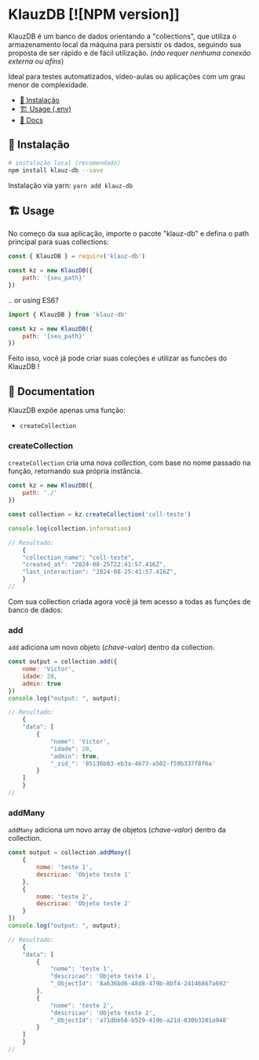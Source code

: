 <!-- # KlauzDB [![NPM version](https://img.shields.io/npm/v/klauz-db.svg?style=flat-square)](https://www.npmjs.com/package/klauz-db) -->
# KlauzDB [![NPM version]]

KlauzDB é um banco de dados orientando a "collections", que utiliza o armazenamento local da máquina para persistir os dados, seguindo sua proposta de ser rápido e de fácil utilização. (*não requer nenhuma conexão externa ou afins*)

Ideal para testes automatizados, vídeo-aulas ou aplicações com um grau menor de complexidade.


* [🌱 Instalação](#-Instalação)
* [🏗️ Usage (.env)](#%EF%B8%8F-usage)
* [📖 Docs](#-documentation)
<!-- * [📚 Examples](#-examples) -->
<!-- * [❓ FAQ](#-faq) -->
<!-- * [⏱️ Changelog](./CHANGELOG.md) -->

## 🌱 Instalação

```bash
# instalação local (recomendado)
npm install klauz-db --save
```

Instalação via yarn: `yarn add klauz-db`

## 🏗️ Usage

No começo da sua aplicação, importe o pacote "klauz-db" e defina o path principal para suas collections:

```javascript
const { KlauzDB } = require('klauz-db')

const kz = new KlauzDB({
    path: '{seu_path}'
})
```

.. or using ES6?

```javascript
import { KlauzDB } from 'klauz-db'

const kz = new KlauzDB({
    path: '{seu_path}'
})
```

Feito isso, você já pode criar suas coleções e utilizar as funcões do KlauzDB !

## 📖 Documentation

KlauzDB expõe apenas uma função:

* `createCollection`

### createCollection

`createCollection` cria uma nova *collection*, com base no nome passado na função, retornando sua própria instância.

```js
const kz = new KlauzDB({
    path: './'
})

const collection = kz.createCollection('coll-teste')

console.log(collection.information)

// Resultado:
    {
    "collection_name": "coll-teste",
    "created_at": "2024-08-25T22:41:57.416Z",
    "last_interaction": "2024-08-25:41:57.416Z",
    }
//
```

Com sua collection criada agora você já tem acesso a todas as funções de banco de dados:

### add

`add` adiciona um novo objeto (*chave-valor*) dentro da collection.

```js
const output = collection.add({
    nome: 'Victor',
    idade: 28,
    admin: true
})
console.log("output: ", output);

// Resultado:
    {
    "data": [
        {
            "nome": 'Victor',
            "idade": 28,
            "admin": true,
            "_zid_": '85136b83-eb3a-4673-a502-f59b337f8f6a'
        }
    ]
    }
//
```

### addMany

`addMany` adiciona um novo array de objetos (*chave-valor*) dentro da collection.

```js
const output = collection.addMany([
    {
        nome: 'teste 1',
        descricao: 'Objeto teste 1'
    },
    {
        nome: 'teste 2',
        descricao: 'Objeto teste 2'
    }
])
console.log("output: ", output);

// Resultado:
    {
    "data": [
        {
            "nome": 'teste 1',
            "descricao": 'Objeto teste 1',
            "_ObjectId": '8a636bd6-48d8-479b-8bf4-24146867a692'
        },
        {
            "nome": 'teste 2',
            "descricao": 'Objeto teste 2',
            "_ObjectId": 'a71dbb58-b529-419b-a21d-030b3201a948'
        }
    ]
    }
//
```




